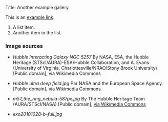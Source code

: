 Title: Another example gallery


This is an [example link](http://example.com/ "With a Title").


1. A list item.
2. Another item in the list.

### Image sources

- *Hubble Interacting Galaxy NGC 5257* By NASA, ESA, the Hubble Heritage
  (STScI/AURA)-ESA/Hubble Collaboration, and A. Evans (University of Virginia,
  Charlottesville/NRAO/Stony Brook University) [Public domain], via Wikimedia
  Commons

- *Hubble ultra deep field.jpg* Par NASA and the European Space Agency.  [Public
  domain], <a
  href="https://commons.wikimedia.org/wiki/File%3AHubble_ultra_deep_field.jpg">via
  Wikimedia Commons</a>

- *m57_the_ring_nebula-587px.jpg* By The Hubble Heritage Team
  (AURA/STScI/NASA) [Public domain], <a
  href="https://commons.wikimedia.org/wiki/File%3AM57_The_Ring_Nebula.JPG">via
  Wikimedia Commons</a>

- *exo20101028-b-full.jpg*
